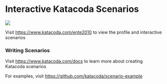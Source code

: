 # Interactive Katacoda Scenarios

[![](http://shields.katacoda.com/katacoda/ente2010/count.svg)](https://www.katacoda.com/ente2010 "Get your profile on Katacoda.com")

Visit https://www.katacoda.com/ente2010 to view the profile and interactive scenarios

### Writing Scenarios
Visit https://www.katacoda.com/docs to learn more about creating Katacoda scenarios

For examples, visit https://github.com/katacoda/scenario-example

